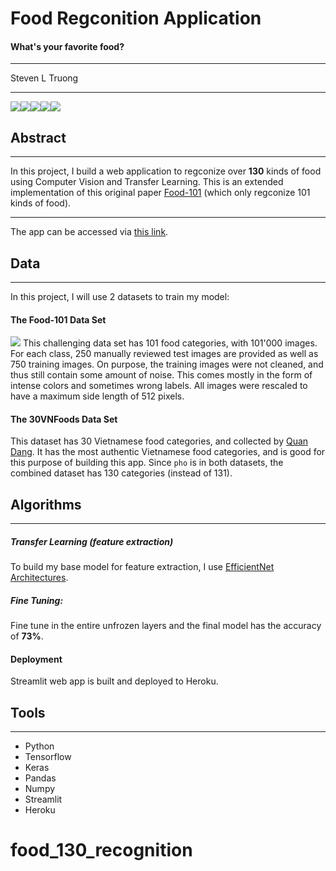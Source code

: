 # Food Regconition Application
#### What's your favorite food?
---

Steven  L Truong

---

![](https://img.shields.io/badge/PYTHON-blue?style=for-the-badge)![](https://img.shields.io/badge/keras-green?style=for-the-badge)![](https://img.shields.io/badge/heroku-blueviolet?style=for-the-badge)![](https://img.shields.io/badge/STREAMLIT-red?style=for-the-badge)![](https://img.shields.io/badge/TENSORFLOW-pink?style=for-the-badge)

## Abstract
---
In this project, I build a web application to regconize over **130** kinds of food using Computer Vision and Transfer Learning. This is an extended implementation of this original paper [Food-101](https://data.vision.ee.ethz.ch/cvl/datasets_extra/food-101/) (which only regconize 101 kinds of food). 

---

The app can be accessed via [this link](https://share.streamlit.io/luongtruong77/data-engineering-customers-complaints-dashboard/main/app.py). 


## Data
---
In this project, I will use 2 datasets to train my model:
#### The Food-101 Data Set
![](https://data.vision.ee.ethz.ch/cvl/datasets_extra/food-101/static/img/food-101.jpg)
This challenging data set has 101 food categories, with 101'000 images. For each class, 250 manually reviewed test images are provided as well as 750 training images. On purpose, the training images were not cleaned, and thus still contain some amount of noise. This comes mostly in the form of intense colors and sometimes wrong labels. All images were rescaled to have a maximum side length of 512 pixels.

#### The 30VNFoods Data Set
This dataset has 30 Vietnamese food categories, and collected by [Quan Dang](https://github.com/18520339). It has the most authentic Vietnamese food categories, and is good for this purpose of building this app.
Since `pho` is in both datasets, the combined dataset has 130 categories (instead of 131).

## Algorithms
---
##### Transfer Learning (feature extraction)
To build my base model for feature extraction, I use [EfficientNet Architectures](https://tfhub.dev/s?module-type=image-classification,image-feature-vector&tf-version=tf2&q=efficientnet).

##### Fine Tuning:
Fine tune in the entire unfrozen layers and the final model has the accuracy of **73%**.

#### Deployment
Streamlit web app is built and deployed to Heroku.


## Tools
---
- Python
- Tensorflow
- Keras
- Pandas
- Numpy
- Streamlit
- Heroku


















# food_130_recognition
